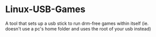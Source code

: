 # Linux-USB-Games
A tool that sets up a usb stick to run drm-free games within itself (ie. doesn't use a pc's home folder and uses the root of your usb instead)
